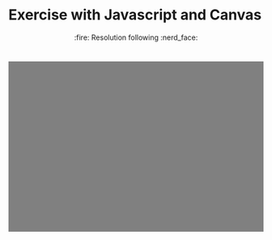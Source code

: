 # Exercise with Javascript and Canvas

 <p align="center"> 
 :fire: Resolution following :nerd_face:
</p>

 <h1 align="center">
  <img alt="shift_alt" title="#shift_alt" src="./img/shift_alt.gif" />
</h1>